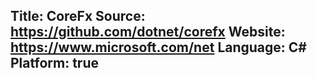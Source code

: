 Title: CoreFx
Source:  https://github.com/dotnet/corefx
Website: https://www.microsoft.com/net
Language: C#
Platform: true
---